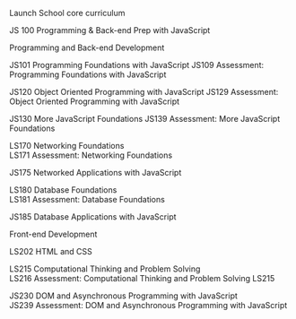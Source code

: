 Launch School core curriculum

JS 100 Programming & Back-end Prep with JavaScript 

Programming and Back-end Development 

JS101	Programming Foundations with JavaScript	
JS109	Assessment: Programming Foundations with JavaScript	

JS120	Object Oriented Programming with JavaScript	
JS129	Assessment: Object Oriented Programming with JavaScript	

JS130	More JavaScript Foundations	
JS139	Assessment: More JavaScript Foundations	

LS170	Networking Foundations	
LS171	Assessment: Networking Foundations	

JS175	Networked Applications with JavaScript	

LS180	Database Foundations	
LS181	Assessment: Database Foundations	

JS185	Database Applications with JavaScript

Front-end Development

LS202	HTML and CSS	

LS215	Computational Thinking and Problem Solving	
LS216	Assessment: Computational Thinking and Problem Solving	LS215	

JS230	DOM and Asynchronous Programming with JavaScript		
JS239	Assessment: DOM and Asynchronous Programming with JavaScript
